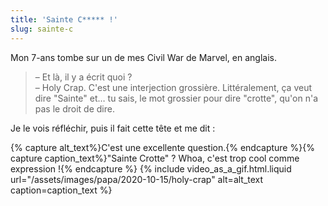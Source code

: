 ```yaml
---
title: 'Sainte C***** !'
slug: sainte-c
---
```


Mon 7-ans tombe sur un de mes <span lang="en">Civil War</span> de Marvel, en
anglais.

> – Et là, il y a écrit quoi ?  
> – Holy Crap. C'est une interjection grossière. Littéralement, ça veut dire
> "Sainte" et… tu sais, le mot grossier pour dire "crotte", qu'on n'a pas le
> droit de dire.

Je le vois réfléchir, puis il fait cette tête et me dit :

{% capture alt_text%}C'est une excellente
question.{% endcapture %}{% capture caption_text%}"Sainte Crotte" ? Whoa, c'est
trop cool comme expression !{% endcapture %}
{% include video_as_a_gif.html.liquid
url="/assets/images/papa/2020-10-15/holy-crap"
alt=alt_text
caption=caption_text
%}
